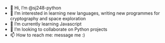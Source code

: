 - 👋 Hi, I’m @sj248-python
- 👀 I’m interested in learning new languages, writing new programmes for cryptography and space exploration
- 🌱 I’m currently learning Javascript
- 💞️ I’m looking to collaborate on Python projects
- 📫 How to reach me: message me :)

<!---
sj248-python/sj248-python is a ✨ special ✨ repository because its `README.md` (this file) appears on your GitHub profile.
You can click the Preview link to take a look at your changes.
--->
